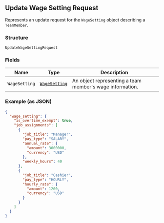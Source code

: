 ## Update Wage Setting Request

Represents an update request for the `WageSetting` object describing a `TeamMember`.

### Structure

`UpdateWageSettingRequest`

### Fields

| Name | Type | Description |
|  --- | --- | --- |
| `WageSetting` | [`WageSetting`](/doc/models/wage-setting.md) | An object representing a team member's wage information. |

### Example (as JSON)

```json
{
  "wage_setting": {
    "is_overtime_exempt": true,
    "job_assignments": [
      {
        "job_title": "Manager",
        "pay_type": "SALARY",
        "annual_rate": {
          "amount": 3000000,
          "currency": "USD"
        },
        "weekly_hours": 40
      },
      {
        "job_title": "Cashier",
        "pay_type": "HOURLY",
        "hourly_rate": {
          "amount": 1200,
          "currency": "USD"
        }
      }
    ]
  }
}
```

